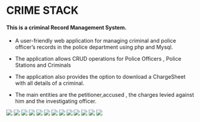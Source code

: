 # CRIME STACK
#### This is a criminal Record Management System.

* A user-friendly web application for managing criminal and police officer’s records in the police department using php and Mysql.

* The application allows CRUD operations for Police Officers , Police Stations and Criminals
* The application also provides the option to download a ChargeSheet with all details of a criminal.
* The main entities are the petitioner,accused , the charges levied against him and the investigating officer.

<img src="img/home_page.png">

<img src="img/police_login.png">

<img src="img/police_home.png">

<img src="img/crime categories.png">

<img src="img/criminal_record.png">

<img src="img/Add_fir.png">

<img src="img/view_Fir.png">

<img src="img/fir_report.png">

<img src="img/chargesheet.png">

<img src="img/police_record.png">

<img src="img/admin_login.png">

<img src="img/add_police.png">

<img src="img/manage_policeStation.png">
